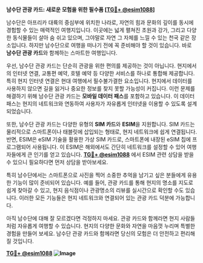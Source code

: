 **남수단 관광 카드: 새로운 모험을 위한 필수품 [[TG💪+ @esim1088](https://t.me/s/esim1088)]**

남수단은 아프리카 대륙의 중심부에 위치한 나라로, 자연의 힘과 문화의 깊이를 동시에 경험할 수 있는 매력적인 여행지입니다. 이곳에는 넓게 펼쳐진 초원과 강가, 그리고 다양한 동식물들이 살아 숨 쉬고 있으며, 그야말로 자연 그 자체를 느낄 수 있는 천국 같은 장소입니다. 하지만 남수단으로 여행을 떠나기 전에 꼭 준비해야 할 것이 있습니다. 바로 **남수단 관광 카드**와 함께하는 스마트한 여행입니다.

우선, 남수단 관광 카드는 단순히 관광을 위한 편의를 제공하는 것이 아닙니다. 현지에서의 인터넷 연결, 교통편 예약, 호텔 예약 등 다양한 서비스를 하나로 통합해 제공합니다. 특히 현지 인터넷 연결은 현대 여행에서 필수불가결한 요소입니다. 현지에서 데이터를 사용하지 않으면 길을 잃거나 중요한 정보를 찾지 못할 가능성이 커집니다. 이런 문제를 해결하기 위해 남수단 관광 카드는 **모바일 데이터 패스**를 포함하고 있습니다. 이 데이터 패스는 현지의 네트워크와 연동하여 사용자가 자유롭게 인터넷을 이용할 수 있도록 설계되었습니다.

또한, 남수단 관광 카드는 다양한 유형의 **SIM 카드**와 **ESIM**을 지원합니다. SIM 카드는 물리적으로 스마트폰이나 태블릿에 삽입되는 형태로, 현지 네트워크에 쉽게 연결됩니다. 반면, ESIM은 eSIM 기술을 활용한 가상 SIM 카드로, 스마트폰에 내장된 eSIM 칩에 프로그램되어 사용됩니다. 이 ESIM은 해외에서도 간단히 네트워크를 설정할 수 있어 여행자들에게 큰 인기를 얻고 있습니다. **[TG💪+ @esim1088](https://t.me/s/esim1088)** 에서 ESIM 관련 상담을 받을 수 있으니 필요하다면 먼저 상담을 받아보세요.

특히 남수단에서는 스마트폰으로 사진을 찍어 소중한 추억을 남기고 싶은 분들에게 유용한 기능이 많이 준비되어 있습니다. 예를 들어, 관광 카드를 통해 현지의 명소를 지도로 쉽게 찾아갈 수 있고, 현지 음식점이나 관광명소의 리뷰를 실시간으로 확인할 수도 있습니다. 이러한 모든 기능들은 현지 네트워크와 연결되어 있는 관광 카드 덕분에 가능합니다.

아직 남수단에 대해 잘 모르겠다면 걱정하지 마세요. 관광 카드와 함께라면 현지 사람들처럼 자유롭게 여행할 수 있습니다. 현지의 다양한 문화와 자연을 마음껏 누리며 특별한 경험을 만들어 보세요. 남수단 관광 카드와 함께라면 당신의 모험은 더 안전하고 편리해질 것입니다.

**[TG💪+ @esim1088](https://t.me/s/esim1088) ![Image](https://i.postimg.cc/Y0z9fWf4/image.png)**